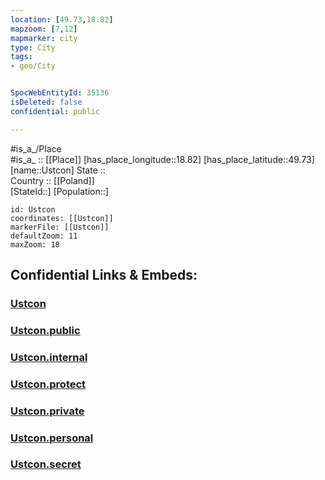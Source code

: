 ```yaml
---
location: [49.73,18.82] 
mapzoom: [7,12] 
mapmarker: city 
type: City
tags:
- geo/City


SpocWebEntityId: 35136
isDeleted: false
confidential: public

---
```

#is_a_/Place  
#is_a_ :: [[Place]] 
[has_place_longitude::18.82] 
[has_place_latitude::49.73] 
[name::Ustcon] 
State ::  
Country :: [[Poland]]  
[StateId::] 
[Population::] 



```leaflet
id: Ustcon
coordinates: [[Ustcon]] 
markerFile: [[Ustcon]] 
defaultZoom: 11 
maxZoom: 18
```


## Confidential Links & Embeds: 

### [Ustcon](/_Standards/Earth/Continent/Europe/Europe~East/Poland/Provinces~Poland/Silesian/City/Ustcon.md) 

### [Ustcon.public](/_public/Earth/Continent/Europe/Europe~East/Poland/Provinces~Poland/Silesian/City/Ustcon.public.md) 

### [Ustcon.internal](/_internal/Earth/Continent/Europe/Europe~East/Poland/Provinces~Poland/Silesian/City/Ustcon.internal.md) 

### [Ustcon.protect](/_protect/Earth/Continent/Europe/Europe~East/Poland/Provinces~Poland/Silesian/City/Ustcon.protect.md) 

### [Ustcon.private](/_private/Earth/Continent/Europe/Europe~East/Poland/Provinces~Poland/Silesian/City/Ustcon.private.md) 

### [Ustcon.personal](/_personal/Earth/Continent/Europe/Europe~East/Poland/Provinces~Poland/Silesian/City/Ustcon.personal.md) 

### [Ustcon.secret](/_secret/Earth/Continent/Europe/Europe~East/Poland/Provinces~Poland/Silesian/City/Ustcon.secret.md)


